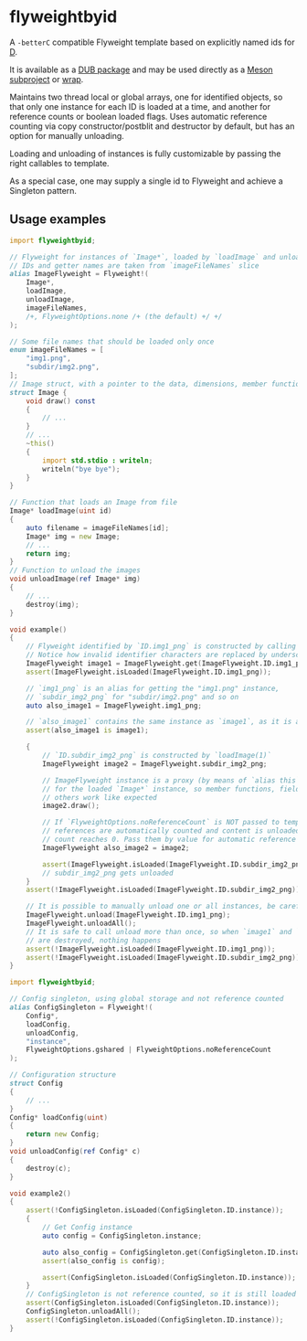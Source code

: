# flyweightbyid
A `-betterC` compatible Flyweight template based on explicitly named ids for [D](https://dlang.org/).

It is available as a [DUB package](https://code.dlang.org/packages/flyweightbyid)
and may be used directly as a [Meson subproject](https://mesonbuild.com/Subprojects.html)
or [wrap](https://mesonbuild.com/Wrap-dependency-system-manual.html).

Maintains two thread local or global arrays, one for identified objects, so that only one instance for each ID is loaded at a time, and another for reference counts or boolean loaded flags.
Uses automatic reference counting via copy constructor/postblit and destructor by default, but has an option for manually unloading.

Loading and unloading of instances is fully customizable by passing the right callables to template.

As a special case, one may supply a single id to Flyweight and achieve a Singleton pattern.


## Usage examples
```d
import flyweightbyid;

// Flyweight for instances of `Image*`, loaded by `loadImage` and unloaded by `unloadImage`
// IDs and getter names are taken from `imageFileNames` slice
alias ImageFlyweight = Flyweight!(
    Image*,
    loadImage,
    unloadImage,
    imageFileNames,
    /+, FlyweightOptions.none /+ (the default) +/ +/
);

// Some file names that should be loaded only once
enum imageFileNames = [
    "img1.png",
    "subdir/img2.png",
];
// Image struct, with a pointer to the data, dimensions, member functions, etc...
struct Image {
    void draw() const
    {
        // ...
    }
    // ...
    ~this()
    {
        import std.stdio : writeln;
        writeln("bye bye");
    }
}

// Function that loads an Image from file
Image* loadImage(uint id)
{
    auto filename = imageFileNames[id];
    Image* img = new Image;
    // ...
    return img;
}
// Function to unload the images
void unloadImage(ref Image* img)
{
    // ...
    destroy(img);
}

void example()
{
    // Flyweight identified by `ID.img1_png` is constructed by calling `loadImage(0)`
    // Notice how invalid identifier characters are replaced by underscores
    ImageFlyweight image1 = ImageFlyweight.get(ImageFlyweight.ID.img1_png);
    assert(ImageFlyweight.isLoaded(ImageFlyweight.ID.img1_png));

    // `img1_png` is an alias for getting the "img1.png" instance,
    // `subdir_img2_png` for "subdir/img2.png" and so on
    auto also_image1 = ImageFlyweight.img1_png;

    // `also_image1` contains the same instance as `image1`, as it is already loaded
    assert(also_image1 is image1);

    {
        // `ID.subdir_img2_png` is constructed by `loadImage(1)`
        ImageFlyweight image2 = ImageFlyweight.subdir_img2_png;

        // ImageFlyweight instance is a proxy (by means of `alias this`)
        // for the loaded `Image*` instance, so member functions, fields and
        // others work like expected
        image2.draw();

        // If `FlyweightOptions.noReferenceCount` is NOT passed to template (default),
        // references are automatically counted and content is unloaded if reference
        // count reaches 0. Pass them by value for automatic reference counting
        ImageFlyweight also_image2 = image2;

        assert(ImageFlyweight.isLoaded(ImageFlyweight.ID.subdir_img2_png));
        // subdir_img2_png gets unloaded
    }
    assert(!ImageFlyweight.isLoaded(ImageFlyweight.ID.subdir_img2_png));

    // It is possible to manually unload one or all instances, be careful to not access them afterwards!
    ImageFlyweight.unload(ImageFlyweight.ID.img1_png);
    ImageFlyweight.unloadAll();
    // It is safe to call unload more than once, so when `image1` and `also_image1`
    // are destroyed, nothing happens
    assert(!ImageFlyweight.isLoaded(ImageFlyweight.ID.img1_png));
    assert(!ImageFlyweight.isLoaded(ImageFlyweight.ID.subdir_img2_png));
}
```

```d
import flyweightbyid;

// Config singleton, using global storage and not reference counted
alias ConfigSingleton = Flyweight!(
    Config*,
    loadConfig,
    unloadConfig,
    "instance",
    FlyweightOptions.gshared | FlyweightOptions.noReferenceCount
);

// Configuration structure
struct Config
{
    // ...
}
Config* loadConfig(uint)
{
    return new Config;
}
void unloadConfig(ref Config* c)
{
    destroy(c);
}

void example2()
{
    assert(!ConfigSingleton.isLoaded(ConfigSingleton.ID.instance));
    {
        // Get Config instance
        auto config = ConfigSingleton.instance;

        auto also_config = ConfigSingleton.get(ConfigSingleton.ID.instance);
        assert(also_config is config);

        assert(ConfigSingleton.isLoaded(ConfigSingleton.ID.instance));
    }
    // ConfigSingleton is not reference counted, so it is still loaded
    assert(ConfigSingleton.isLoaded(ConfigSingleton.ID.instance));
    ConfigSingleton.unloadAll();
    assert(!ConfigSingleton.isLoaded(ConfigSingleton.ID.instance));
}
```
